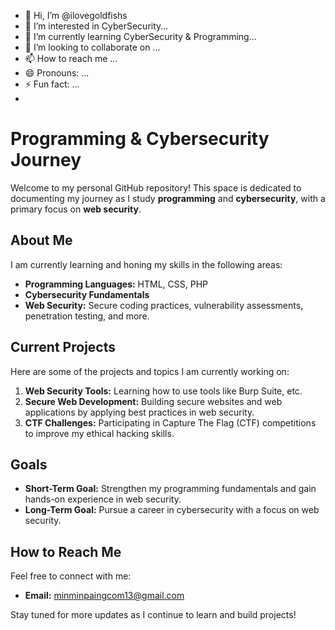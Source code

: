 - 👋 Hi, I’m @ilovegoldfishs
- 👀 I’m interested in CyberSecurity...
- 🌱 I’m currently learning CyberSecurity & Programming...
- 💞️ I’m looking to collaborate on ...
- 📫 How to reach me ...
- 😄 Pronouns: ...
- ⚡ Fun fact: ...
- 
# Programming & Cybersecurity Journey

Welcome to my personal GitHub repository! This space is dedicated to documenting my journey as I study **programming** and **cybersecurity**, with a primary focus on **web security**.

## About Me

I am currently learning and honing my skills in the following areas:
- **Programming Languages:** HTML, CSS, PHP
- **Cybersecurity Fundamentals**
- **Web Security:** Secure coding practices, vulnerability assessments, penetration testing, and more.

## Current Projects

Here are some of the projects and topics I am currently working on:

1. **Web Security Tools:** Learning how to use tools like Burp Suite, etc.
2. **Secure Web Development:** Building secure websites and web applications by applying best practices in web security.
3. **CTF Challenges:** Participating in Capture The Flag (CTF) competitions to improve my ethical hacking skills.

## Goals

- **Short-Term Goal:** Strengthen my programming fundamentals and gain hands-on experience in web security.
- **Long-Term Goal:** Pursue a career in cybersecurity with a focus on web security.

## How to Reach Me

Feel free to connect with me:

- **Email:** [minminpaingcom13@gmail.com](#)

Stay tuned for more updates as I continue to learn and build projects!

